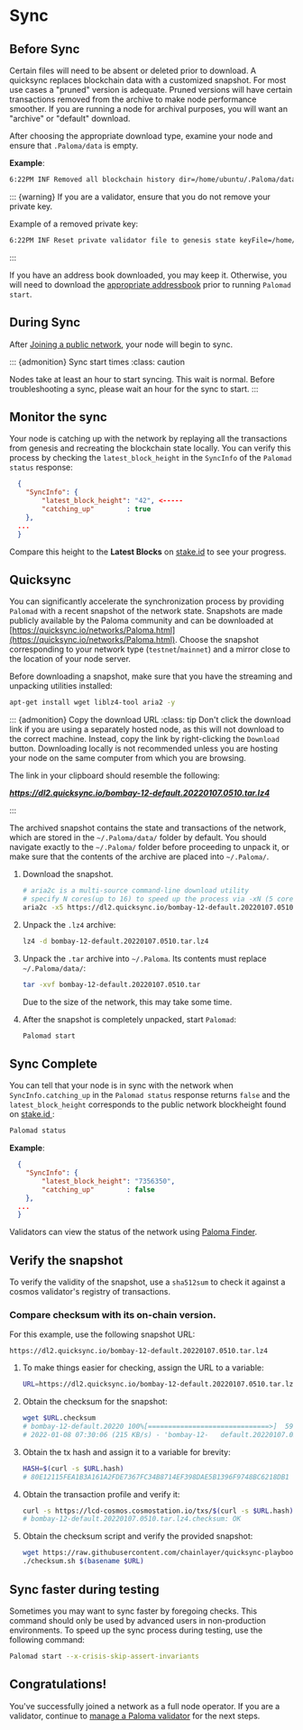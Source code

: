 # Sync

## Before Sync

Certain files will need to be absent or deleted prior to download. A quicksync replaces blockchain data with a customized snapshot. For most use cases a "pruned" version is adequate. Pruned  versions will have certain transactions removed from the archive to make node performance smoother. If you are running a node for archival purposes, you will want an "archive" or "default" download.

After choosing  the appropriate download type, examine your node and ensure  that `.Paloma/data` is empty.

 **Example**:
```bash
6:22PM INF Removed all blockchain history dir=/home/ubuntu/.Paloma/data
```

::: {warning}
If you are a validator, ensure that you do not remove your private key.

Example of a removed private key:

```bash
6:22PM INF Reset private validator file to genesis state keyFile=/home/ubuntu/.Paloma/config/priv_validator_key.json stateFile=/home/ubuntu/.Paloma/data/priv_validator_state.json
```
:::

If you have an address book downloaded, you may keep it. Otherwise, you will need to download the [appropriate addressbook](join-a-network.md#join-a-public-network) prior to running  `Palomad start`.

## During Sync

After [Joining a public network](join-a-network.md#join-a-public-network), your node will begin to sync.

::: {admonition} Sync start times
:class: caution

Nodes take at least an hour to start syncing. This wait is normal. Before troubleshooting a sync, please wait an hour for the sync to start.
:::

## Monitor the sync

Your node is catching up with the network by replaying all the transactions from genesis and recreating the blockchain state locally. You can verify this process by checking the `latest_block_height` in the `SyncInfo` of the `Palomad status` response:  

```json
  {
    "SyncInfo": {
        "latest_block_height": "42", <-----
        "catching_up"        : true
    },
  ...
  }
```
Compare this height to the **Latest Blocks** on [stake.id](https://Paloma.stake.id/#/) to see your progress.


## Quicksync

You can significantly accelerate the synchronization process by providing `Palomad` with a recent snapshot of the network state. Snapshots are made publicly available by the Paloma community and can be downloaded at [https://quicksync.io/networks/Paloma.html](https://quicksync.io/networks/Paloma.html). Choose the snapshot corresponding to your network type (`testnet`/`mainnet`) and a mirror close to the location of your node server.

Before downloading a snapshot, make sure that you have the streaming and unpacking utilities installed:

```bash
apt-get install wget liblz4-tool aria2 -y
```

::: {admonition} Copy the download URL
:class: tip
Don't click the download link if you are using a separately hosted node, as this will not download to the correct machine. Instead, copy the link by right-clicking the  `Download` button. Downloading locally is not recommended unless you are hosting your node on the same computer from which you are browsing.

The link in your clipboard should resemble the following:

***https://dl2.quicksync.io/bombay-12-default.20220107.0510.tar.lz4***

:::

The archived snapshot contains the state and transactions of the network, which are stored in the `~/.Paloma/data/` folder by default. You should navigate exactly to the `~/.Paloma/` folder before proceeding to unpack it, or make sure that the contents of the archive are placed into `~/.Paloma/`.  


1. Download the snapshot.

   ```bash
   # aria2c is a multi-source command-line download utility
   # specify N cores(up to 16) to speed up the process via -xN (5 cores used below)
   aria2c -x5 https://dl2.quicksync.io/bombay-12-default.20220107.0510.tar.lz4
   ```

2. Unpack the `.lz4` archive:

   ```bash
   lz4 -d bombay-12-default.20220107.0510.tar.lz4
   ```
3. Unpack the `.tar` archive into `~/.Paloma`. Its contents must replace `~/.Paloma/data/`:
   ```bash
   tar -xvf bombay-12-default.20220107.0510.tar
   ```

   Due to the size of the network, this may take some time.  


4. After the snapshot is completely unpacked, start `Palomad`:

   ```bash
   Palomad start
   ```

## Sync Complete

You can tell that your node is in sync with the network when `SyncInfo.catching_up` in the `Palomad status` response returns `false` and the `latest_block_height` corresponds to the public network blockheight found on [ stake.id ](https://Paloma.stake.id/#/):

```bash
Palomad status  
```
**Example**:

```json
  {
    "SyncInfo": {
        "latest_block_height": "7356350",
        "catching_up"        : false
    },
  ...
  }
```

Validators can view the status of the network using [Paloma Finder](https://finder.Paloma.money).

## Verify the snapshot

To verify the validity of the snapshot, use a `sha512sum` to check it against a cosmos validator's registry of transactions.

### Compare checksum with its on-chain version.  

For this example, use the following snapshot URL:

`https://dl2.quicksync.io/bombay-12-default.20220107.0510.tar.lz4`

1. To make things easier for checking, assign the URL to a variable:

   ```bash
   URL=https://dl2.quicksync.io/bombay-12-default.20220107.0510.tar.lz4
   ```

2. Obtain the checksum for the snapshot:

   ```bash
   wget $URL.checksum
   # bombay-12-default.20220 100%[==============================>]  59.55K   215KB/   s    in 0.3s    
   # 2022-01-08 07:30:06 (215 KB/s) - 'bombay-12-   default.20220107.0510.tar.lz4.checksum.1' saved [60984/60984]
   ```

3. Obtain the tx hash and assign it to a variable for brevity:

   ```bash
   HASH=$(curl -s $URL.hash)   
   # 80E12115FEA1B3A161A2FDE7367FC34B8714EF398DAE5B1396F9748BC6218DB1
   ```

4. Obtain the transaction profile and verify it:

   ```bash
   curl -s https://lcd-cosmos.cosmostation.io/txs/$(curl -s $URL.hash) | jq -r    '.tx.value.memo'|sha512sum -c
   # bombay-12-default.20220107.0510.tar.lz4.checksum: OK
   ```

5. Obtain the checksum script and verify the provided snapshot:

   ```bash
   wget https://raw.githubusercontent.com/chainlayer/quicksync-playbooks/master/   roles/quicksync/files/checksum.sh
   ./checksum.sh $(basename $URL)
   ```

## Sync faster during testing

Sometimes you may want to sync faster by foregoing checks. This command should only be used by advanced users in non-production environments. To speed up the sync process during testing, use the following command:

   ```bash
   Palomad start --x-crisis-skip-assert-invariants
   ```

## Congratulations!

You've successfully joined a network as a full node operator. If you are a validator, continue to [manage a Paloma validator](../manage-a-Paloma-validator/README.md) for the next steps.
